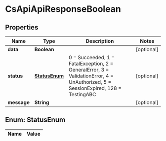 
# CsApiApiResponseBoolean

## Properties
Name | Type | Description | Notes
------------ | ------------- | ------------- | -------------
**data** | **Boolean** |  |  [optional]
**status** | [**StatusEnum**](#StatusEnum) | 0 &#x3D; Succeeded, 1 &#x3D; FatalException, 2 &#x3D; GeneralError, 3 &#x3D; ValidationError, 4 &#x3D; UnAuthorized, 5 &#x3D; SessionExpired, 128 &#x3D; TestingABC |  [optional]
**message** | **String** |  |  [optional]


<a name="StatusEnum"></a>
## Enum: StatusEnum
Name | Value
---- | -----



